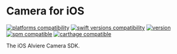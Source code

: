 # Camera for iOS

[![platforms compatibility](https://img.shields.io/endpoint?url=https%3A%2F%2Fswiftpackageindex.com%2Fapi%2Fpackages%2FAlviere%2Falviere-camera-ios%2Fbadge%3Ftype%3Dplatforms)](https://swiftpackageindex.com/Alviere/alviere-camera-ios)
[![swift versions compatibility](https://img.shields.io/endpoint?url=https%3A%2F%2Fswiftpackageindex.com%2Fapi%2Fpackages%2FAlviere%2Falviere-camera-ios%2Fbadge%3Ftype%3Dswift-versions)](https://swiftpackageindex.com/Alviere/alviere-camera-ios)
[![version](https://img.shields.io/cocoapods/v/AlCamera)](https://cocoapods.org/pods/AlCamera)
[![spm compatible](https://img.shields.io/badge/spm-compatible-brightgreen.svg?style=flat)](https://swift.org/package-manager)
[![carthage compatible](https://img.shields.io/badge/carthage-compatible-brightgreen.svg?style=flat)](https://github.com/Carthage/Carthage)

The iOS Alviere Camera SDK.
